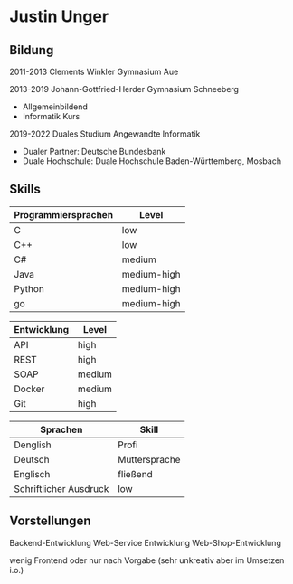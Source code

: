 # Justin Unger

## Bildung

2011-2013 Clements Winkler Gymnasium Aue

2013-2019 Johann-Gottfried-Herder Gymnasium Schneeberg
- Allgemeinbildend
- Informatik Kurs

2019-2022 Duales Studium Angewandte Informatik
- Dualer Partner: Deutsche Bundesbank
- Duale Hochschule: Duale Hochschule Baden-Württemberg, Mosbach

## Skills
|Programmiersprachen|Level|
|-|-|
|C|low|
|C++|low|
|C#|medium|
|Java|medium-high|
|Python|medium-high|
|go|medium-high|

|Entwicklung|Level|
|-|-|
|API|high|
|REST|high|
|SOAP|medium|
|Docker|medium|
|Git|high|

|Sprachen|Skill|
|-|-|
|Denglish|Profi|
|Deutsch|Muttersprache|
|Englisch|fließend|
|Schriftlicher Ausdruck|low|

## Vorstellungen
Backend-Entwicklung
Web-Service Entwicklung
Web-Shop-Entwicklung

wenig Frontend oder nur nach Vorgabe (sehr unkreativ aber im Umsetzen i.o.)

